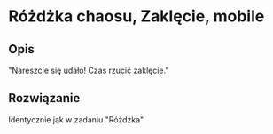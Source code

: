 # Różdżka chaosu, Zaklęcie, mobile

## Opis
"Nareszcie się udało! Czas rzucić zaklęcie."

## Rozwiązanie

Identycznie jak w zadaniu "Różdżka"
